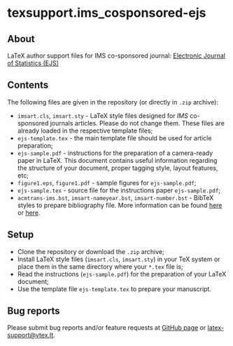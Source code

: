 # texsupport.ims_cosponsored-ejs

## About

LaTeX author support files for IMS co-sponsored journal: 
[Electronic Journal of Statistics (EJS)](https://imstat.org/journals-and-publications/electronic-journal-of-statistics/)

## Contents

The following files are given in the repository (or directly in `.zip` archive):

-   `imsart.cls`, `imsart.sty` - LaTeX style files designed for *IMS* co-sponsored journals articles. 
    Please do not change them. These files are already loaded in the respective template files; 
-   `ejs-template.tex` - the main template file should be used for article preparation;
-   `ejs-sample.pdf` - instructions for the preparation of a
    camera-ready paper in LaTeX. This document contains useful information regarding the structure 
    of your document, proper tagging style, layout features, etc;
-   `figure1.eps`, `figure1.pdf` - sample figures for `ejs-sample.pdf`;
-   `ejs-sample.tex` - source file for the instructions paper `ejs-sample.pdf`;
-   `acmtrans-ims.bst`, `imsart-nameyear.bst`, `imsart-number.bst` - BibTeX styles to prepare bibliography file.
    More information can be found [here](http://www.bibtex.org/Using/) 
    or [here](https://www.latex-tutorial.com/tutorials/bibtex/).

## Setup

-   Clone the repository or download the `.zip` archive;
-   Install LaTeX style files (`imsart.cls`, `imsart.sty`) in your TeX system or 
    place them in the same directory where your `*.tex` file is;
-   Read the instructions (`ejs-sample.pdf`) for the preparation of your LaTeX document;
-   Use the template file `ejs-template.tex` to prepare your manuscript.

## Bug reports

Please submit bug reports and/or feature requests
at [GitHub page](https://github.com/vtex-soft/texsupport.ims_cosponsored-ejs/issues) or 
[latex-support@vtex.lt](mailto:latex-support@vtex.lt).


